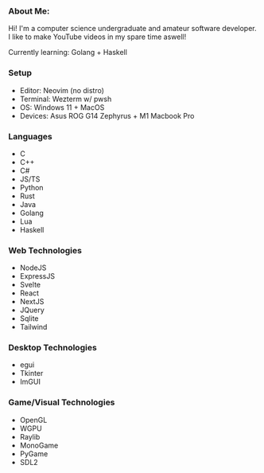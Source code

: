 ### About Me:
Hi! I'm a computer science undergraduate and amateur software developer. I like to make YouTube videos in my spare time aswell!

Currently learning: Golang + Haskell

### Setup
- Editor: Neovim (no distro)
- Terminal: Wezterm w/ pwsh
- OS: Windows 11 + MacOS
- Devices: Asus ROG G14 Zephyrus + M1 Macbook Pro

### Languages
- C
- C++
- C#
- JS/TS
- Python
- Rust
- Java
- Golang
- Lua
- Haskell

### Web Technologies
- NodeJS
- ExpressJS
- Svelte
- React
- NextJS
- JQuery
- Sqlite
- Tailwind

### Desktop Technologies
- egui
- Tkinter
- ImGUI

### Game/Visual Technologies
- OpenGL
- WGPU
- Raylib
- MonoGame
- PyGame
- SDL2
